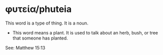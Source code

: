 # φυτεία/phuteia
This word is a type of thing. It is a noun.
* This word means a plant. It is used to talk about an herb, bush, or tree that someone has planted.

See: Matthew 15:13
